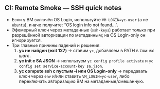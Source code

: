 ## CI: Remote Smoke — SSH quick notes
- Если у ВМ включён OS Login, используйте `VM_LOGIN=yc-user` (а не `ubuntu`), иначе получите: “OS login info not found…”.
- Эфемерный ключ через метаданные (`ssh-keys`) работает только при разрешённой авторизации по метаданным; на OS Login-only он игнорируется.
- Три главные причины падений и решения:
  1) **yc не найден (exit 127)** → ставим `yc`, добавляем в PATH в *том же шаге*.
  2) **yc init с SA JSON** → используем `yc config profile activate` и `yc config set service-account-key sa.json`.
  3) **yc compute ssh с пустым -i или OS Login-only** → передавать ключ через `env` и/или ставить `VM_LOGIN=yc-user`, либо переключать авторизацию ВМ на метаданные/смешанную.
